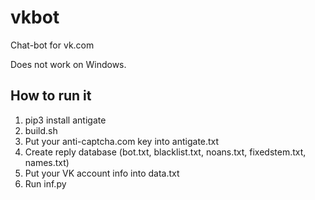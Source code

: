 # vkbot
Chat-bot for vk.com

Does not work on Windows.

## How to run it

1. pip3 install antigate
1. build.sh
1. Put your anti-captcha.com key into antigate.txt
1. Create reply database (bot.txt, blacklist.txt, noans.txt, fixedstem.txt, names.txt)
1. Put your VK account info into data.txt
1. Run inf.py
